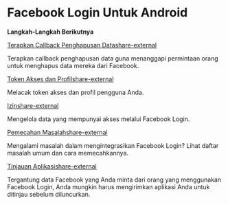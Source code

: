 # Facebook Login Untuk Android

**Langkah-Langkah Berikutnya**


[Terapkan Callback Penghapusan Datashare-external](https://developers.facebook.com/docs/apps/delete-data)

Terapkan callback penghapusan data guna menanggapi permintaan orang untuk menghapus data mereka dari Facebook.

[Token Akses dan Profilshare-external]()

Melacak token akses dan profil pengguna Anda.

[Izinshare-external]()

Mengelola data yang mempunyai akses melalui Facebook Login.

[Pemecahan Masalahshare-external]()

Mengalami masalah dalam mengintegrasikan Facebook Login? Lihat daftar masalah umum dan cara memecahkannya.

[Tinjauan Aplikasishare-external]()

Tergantung data Facebook yang Anda minta dari orang yang menggunakan Facebook Login, Anda mungkin harus mengirimkan aplikasi Anda untuk ditinjau sebelum diluncurkan.
